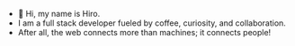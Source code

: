- 👋 Hi, my name is Hiro. 
- I am a full stack developer fueled by coffee, curiosity, and collaboration.
- After all, the web connects more than machines; it connects people!


<!---
hkato4188/hkato4188 is a ✨ special ✨ repository because its `README.md` (this file) appears on your GitHub profile.
You can click the Preview link to take a look at your changes.
--->
